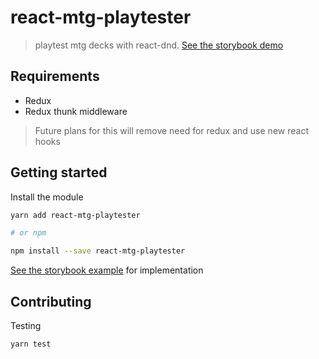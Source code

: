 # react-mtg-playtester

> playtest mtg decks with react-dnd. [See the storybook demo](https://react-mtg-playtester.netlify.com?addons=0)


## Requirements

- Redux
- Redux thunk middleware

> Future plans for this will remove need for redux and use new react hooks 

## Getting started

Install the module
```bash
yarn add react-mtg-playtester

# or npm

npm install --save react-mtg-playtester
```

[See the storybook example](./stories/App.js) for implementation


## Contributing

Testing

```bash
yarn test
```
